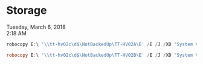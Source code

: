 # Storage

Tuesday, March 6, 2018\
2:18 AM

```PowerShell
robocopy E:\ '\\tt-hv02c\d$\NotBackedUp\TT-HV02A\E' /E /J /XD "System Volume Information" /W:1 /R:1

robocopy E:\ '\\tt-hv02c\d$\NotBackedUp\TT-HV02B\E' /E /J /XD "System Volume Information" /W:1 /R:1
```
